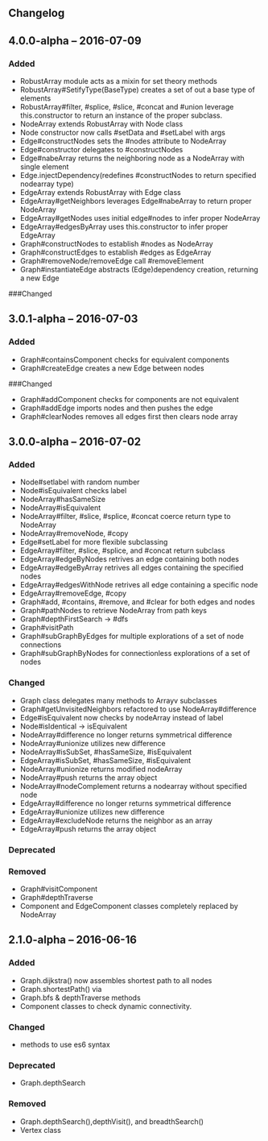 ## Changelog
## 4.0.0-alpha – 2016-07-09 
### Added
* RobustArray module acts as a mixin for set theory methods
* RobustArray#SetifyType(BaseType) creates a set of out a base type of elements
* RobustArray#filter, #splice, #slice, #concat and #union leverage this.constructor to return an instance of the proper subclass.
* NodeArray extends RobustArray with Node class
* Node constructor now calls #setData and #setLabel with args
* Edge#constructNodes sets the #nodes attribute to NodeArray
* Edge#constructor delegates to #constructNodes
* Edge#nabeArray returns the neighboring node as a NodeArray with single element
* Edge.injectDependency(redefines #constructNodes to return specified nodearray type)
* EdgeArray extends RobustArray with Edge class
* EdgeArray#getNeighbors leverages Edge#nabeArray to return proper NodeArray
* EdgeArray#getNodes uses initial edge#nodes to infer proper NodeArray
* EdgeArray#edgesByArray uses this.constructor to infer proper EdgeArray
* Graph#constructNodes to establish #nodes as NodeArray
* Graph#constructEdges to establish #edges as EdgeArray
* Graph#removeNode/removeEdge call #removeElement
* Graph#instantiateEdge abstracts (Edge)dependency creation, returning a new Edge

###Changed


## 3.0.1-alpha – 2016-07-03 
### Added
* Graph#containsComponent checks for equivalent components
* Graph#createEdge creates a new Edge between nodes

###Changed
* Graph#addComponent checks for components are not equivalent
* Graph#addEdge imports nodes and then pushes the edge
* Graph#clearNodes removes all edges first then clears node array


## 3.0.0-alpha – 2016-07-02
### Added
* Node#setlabel with random number
* Node#isEquivalent checks label
* NodeArray#hasSameSize
* NodeArray#isEquivalent
* NodeArray#filter, #slice, #splice, #concat coerce return type to NodeArray
* NodeArray#removeNode, #copy
* Edge#setLabel for more flexible subclassing
* EdgeArray#filter, #slice, #splice, and #concat return subclass
* EdgeArray#edgeByNodes retrives an edge containing both nodes
* EdgeArray#edgeByArray retrives all edges containing the specified nodes
* EdgeArray#edgesWithNode retrives all edge containing a specific node
* EdgeArray#removeEdge, #copy
* Graph#add, #contains, #remove, and #clear for both edges and nodes
* Graph#pathNodes to retrieve NodeArray from path keys
* Graph#depthFirstSearch -> #dfs
* Graph#visitPath
* Graph#subGraphByEdges for multiple explorations of a set of node connections
* Graph#subGraphByNodes for connectionless explorations of a set of nodes

### Changed
* Graph class delegates many methods to Arrayv subclasses
* Graph#getUnvisitedNeighbors refactored to use NodeArray#difference
* Edge#isEquivalent now checks by nodeArray instead of label
* Node#isIdentical -> isEquivalent
* NodeArray#difference no longer returns symmetrical difference
* NodeArray#unionize utilizes new difference
* NodeArray#isSubSet, #hasSameSize, #isEquivalent
* EdgeArray#isSubSet, #hasSameSize, #isEquivalent
* NodeArray#unionize returns modified nodeArray
* NodeArray#push returns the array object
* NodeArray#nodeComplement returns a nodearray without specified node
* EdgeArray#difference no longer returns symmetrical difference
* EdgeArray#unionize utilizes new difference
* EdgeArray#excludeNode returns the neighbor as an array
* EdgeArray#push returns the array object


### Deprecated

### Removed
* Graph#visitComponent
* Graph#depthTraverse
* Component and EdgeComponent classes completely replaced by NodeArray


## 2.1.0-alpha – 2016-06-16
### Added
* Graph.dijkstra() now assembles shortest path to all nodes
* Graph.shortestPath() via 
* Graph.bfs & depthTraverse methods
* Component classes to check dynamic connectivity.

### Changed
* methods to use es6 syntax

### Deprecated
* Graph.depthSearch

### Removed
* Graph.depthSearch(),depthVisit(), and breadthSearch()
* Vertex class
